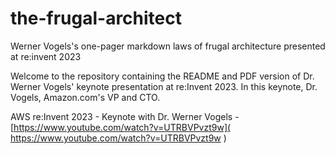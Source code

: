 # the-frugal-architect
Werner Vogels's one-pager markdown laws of frugal architecture presented at re:invent 2023


Welcome to the repository containing the README and PDF version of Dr. Werner Vogels' keynote presentation at re:Invent 2023. In this keynote, Dr. Vogels, Amazon.com's VP and CTO.


 AWS re:Invent 2023 - Keynote with Dr. Werner Vogels - [https://www.youtube.com/watch?v=UTRBVPvzt9w]( https://www.youtube.com/watch?v=UTRBVPvzt9w )
 
 